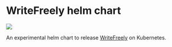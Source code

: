 # WriteFreely helm chart
<a href="https://github.com/small-hack/writefreely-helm-chart/releases"><img src="https://img.shields.io/github/v/release/small-hack/writefreely-helm-chart?style=plastic&labelColor=blue&color=green&logo=GitHub&logoColor=white"></a>

An experimental helm chart to release [WriteFreely](https://github.com/writefreely/writefreely) on Kubernetes.
